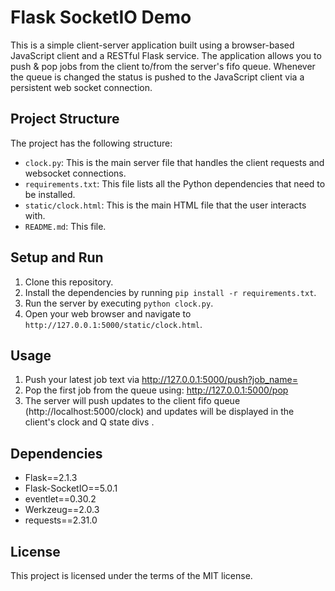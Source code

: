 # Flask SocketIO Demo

This is a simple client-server application built using a browser-based JavaScript client and a RESTful Flask service. The application allows you to push & pop jobs from the client to/from the server's fifo queue. Whenever the queue is changed the status is pushed to the JavaScript client via a persistent web socket connection.

## Project Structure

The project has the following structure:

- `clock.py`: This is the main server file that handles the client requests and websocket connections.
- `requirements.txt`: This file lists all the Python dependencies that need to be installed.
- `static/clock.html`: This is the main HTML file that the user interacts with.
- `README.md`: This file.

## Setup and Run

1. Clone this repository.
2. Install the dependencies by running `pip install -r requirements.txt`.
3. Run the server by executing `python clock.py`.
4. Open your web browser and navigate to `http://127.0.0.1:5000/static/clock.html`.

## Usage

1. Push your latest job text via http://127.0.0.1:5000/push?job_name=
2. Pop the first job from the queue using: http://127.0.0.1:5000/pop
3. The server will push updates to the client fifo queue (http://localhost:5000/clock) and updates will be displayed in the client's clock and Q state divs .

## Dependencies

- Flask==2.1.3
- Flask-SocketIO==5.0.1
- eventlet==0.30.2
- Werkzeug==2.0.3
- requests==2.31.0

## License

This project is licensed under the terms of the MIT license.
